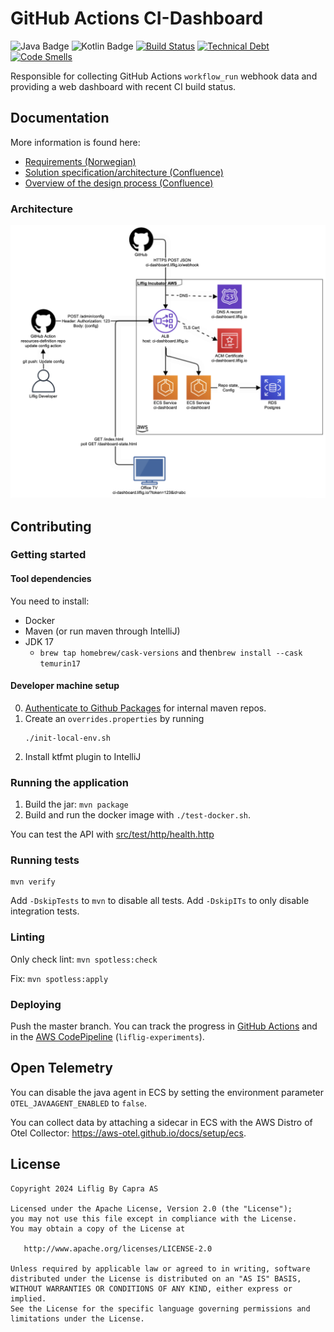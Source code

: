 # GitHub Actions CI-Dashboard

![Java Badge](https://img.shields.io/badge/java-17-blue?logo=java)
![Kotlin Badge](https://img.shields.io/badge/kotlin--blue?logo=kotlin)
[![Build Status](https://github.com/capralifecycle/github-actions-ci-dashboard/actions/workflows/ci.yaml/badge.svg)](https://github.com/capralifecycle/github-actions-ci-dashboard/actions/workflows/ci.yaml)
[![Technical Debt](https://sonarcloud.io/api/project_badges/measure?project=capralifecycle_github-actions-ci-dashboard&metric=sqale_index&token=c098b4d25bf2f8a05ee55cb9aeb4b84eb1329689)](https://sonarcloud.io/summary/new_code?id=capralifecycle_github-actions-ci-dashboard)
[![Code Smells](https://sonarcloud.io/api/project_badges/measure?project=capralifecycle_github-actions-ci-dashboard&metric=code_smells&token=c098b4d25bf2f8a05ee55cb9aeb4b84eb1329689)](https://sonarcloud.io/summary/new_code?id=capralifecycle_github-actions-ci-dashboard)

Responsible for collecting GitHub Actions `workflow_run` webhook data and providing a web dashboard with recent CI build status.

## Documentation

More information is found here:

- [Requirements (Norwegian)](./docs/requirements.md)
- [Solution specification/architecture (Confluence)](https://liflig.atlassian.net/l/cp/Qc1oFmJF)
- [Overview of the design process (Confluence)](https://liflig.atlassian.net/wiki/x/PgBSDg)

### Architecture

![AWS infra architecture](./docs/infrastructure-architecture.png)

## Contributing

### Getting started

#### Tool dependencies

You need to install:

- Docker
- Maven (or run maven through IntelliJ)
- JDK 17
    - `brew tap homebrew/cask-versions` and then`brew install --cask temurin17`

#### Developer machine setup

0. [Authenticate to Github Packages](https://docs.github.com/en/packages/working-with-a-github-packages-registry/working-with-the-apache-maven-registry) for internal maven
   repos.
1. Create an `overrides.properties` by running
    ```shell
    ./init-local-env.sh
    ```
3. Install ktfmt plugin to IntelliJ

### Running the application

1. Build the jar: `mvn package`
2. Build and run the docker image with `./test-docker.sh`.

You can test the API with [src/test/http/health.http](src/test/http/health.http)

### Running tests

```shell
mvn verify
```

Add `-DskipTests` to `mvn` to disable all tests.
Add `-DskipITs` to only disable integration tests.

### Linting

Only check lint: `mvn spotless:check`

Fix: `mvn spotless:apply`

### Deploying

Push the master branch.
You can track the progress in [GitHub Actions](https://github.com/capralifecycle/github-actions-ci-dashboard/actions/workflows/ci.yaml)
and in
the [AWS CodePipeline](https://eu-west-1.console.aws.amazon.com/codesuite/codepipeline/pipelines/experiments-apps/view?region=eu-west-1) (`liflig-experiments`).

## Open Telemetry

You can disable the java agent in ECS by setting the environment parameter `OTEL_JAVAAGENT_ENABLED` to `false`.

You can collect data by attaching a sidecar in ECS with the AWS Distro of Otel Collector: https://aws-otel.github.io/docs/setup/ecs.

## License

```text
Copyright 2024 Liflig By Capra AS

Licensed under the Apache License, Version 2.0 (the "License");
you may not use this file except in compliance with the License.
You may obtain a copy of the License at

   http://www.apache.org/licenses/LICENSE-2.0

Unless required by applicable law or agreed to in writing, software
distributed under the License is distributed on an "AS IS" BASIS,
WITHOUT WARRANTIES OR CONDITIONS OF ANY KIND, either express or implied.
See the License for the specific language governing permissions and
limitations under the License.
```
